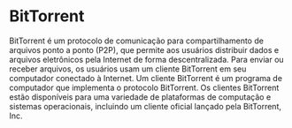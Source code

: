 # BitTorrent

BitTorrent é um protocolo de comunicação para compartilhamento de arquivos ponto a ponto (P2P), que permite aos usuários distribuir dados e arquivos eletrônicos pela Internet de forma descentralizada. Para enviar ou receber arquivos, os usuários usam um cliente BitTorrent em seu computador conectado à Internet. Um cliente BitTorrent é um programa de computador que implementa o protocolo BitTorrent. Os clientes BitTorrent estão disponíveis para uma variedade de plataformas de computação e sistemas operacionais, incluindo um cliente oficial lançado pela BitTorrent, Inc.